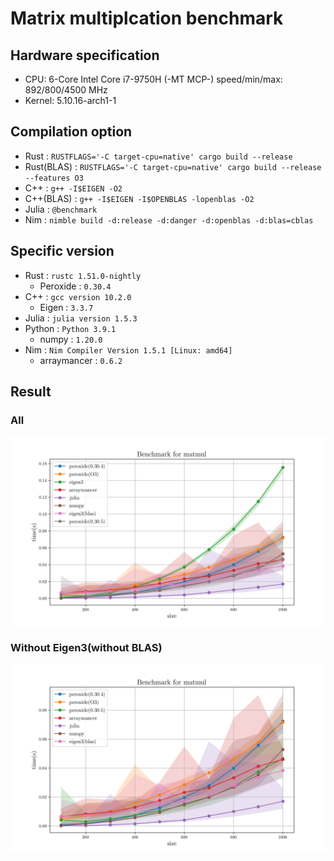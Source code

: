 # Matrix multiplcation benchmark

## Hardware specification

* CPU: 6-Core Intel Core i7-9750H (-MT MCP-) speed/min/max: 892/800/4500 MHz 
* Kernel: 5.10.16-arch1-1

## Compilation option

* Rust : `RUSTFLAGS='-C target-cpu=native' cargo build --release`
* Rust(BLAS) : `RUSTFLAGS='-C target-cpu=native' cargo build --release --features O3`
* C++ : `g++ -I$EIGEN -O2`
* C++(BLAS) : `g++ -I$EIGEN -I$OPENBLAS -lopenblas -O2`
* Julia : `@benchmark`
* Nim : `nimble build -d:release -d:danger -d:openblas -d:blas=cblas`

## Specific version

* Rust : `rustc 1.51.0-nightly`
    * Peroxide : `0.30.4`
* C++ : `gcc version 10.2.0`
    * Eigen : `3.3.7`
* Julia : `julia version 1.5.3`
* Python : `Python 3.9.1`
    * numpy : `1.20.0`
* Nim : `Nim Compiler Version 1.5.1 [Linux: amd64]`
    * arraymancer : `0.6.2`

## Result

### All

![Plot](plot.png)

### Without Eigen3(without BLAS)

![Plot](plot2.png)
